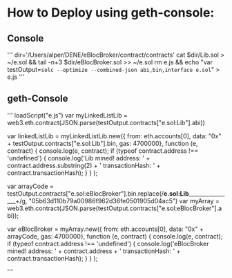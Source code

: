 # How to Deploy using geth-console:

## Console

'''
dir='/Users/alper/DENE/eBlocBroker/contract/contracts'
cat $dir/Lib.sol > ~/e.sol && tail -n+3 $dir/eBlocBroker.sol >> ~/e.sol
rm e.js && echo "var testOutput=`solc --optimize --combined-json abi,bin,interface e.sol`" > e.js
'''

## geth-Console

'''
loadScript("e.js")
var myLinkedListLib = web3.eth.contract(JSON.parse(testOutput.contracts["e.sol:Lib"].abi))

var linkedListLib = myLinkedListLib.new({ from: eth.accounts[0], data: "0x" + testOutput.contracts["e.sol:Lib"].bin, gas: 4700000},
  function (e, contract) {
    console.log(e, contract);
    if (typeof contract.address !== 'undefined') {
         console.log('Lib mined! address: ' + contract.address.substring(2) + ' transactionHash: ' + contract.transactionHash);
    }
  }
);






var arrayCode = testOutput.contracts["e.sol:eBlocBroker"].bin.replace(/__e.sol:Lib__________________+/g, "05b63d110b79a00986f962d36fe0501905d04ac5")
var myArray   = web3.eth.contract(JSON.parse(testOutput.contracts["e.sol:eBlocBroker"].abi));

var eBlocBroker = myArray.new({ from: eth.accounts[0], data: "0x" + arrayCode, gas: 4700000},
  function (e, contract) {
    console.log(e, contract);
    if (typeof contract.address !== 'undefined') {
         console.log('eBlocBroker mined! address: ' + contract.address + ' transactionHash: ' + contract.transactionHash);
    }
  }
);

'''
